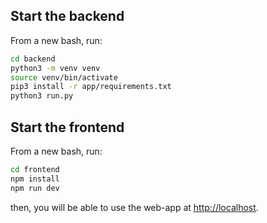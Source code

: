 ## Start the backend
From a new bash, run:
```bash
cd backend
python3 -m venv venv
source venv/bin/activate
pip3 install -r app/requirements.txt
python3 run.py
```

## Start the frontend
From a new bash, run:
```bash
cd frontend
npm install
npm run dev
```

then, you will be able to use the web-app at [http://localhost](http://localhost:5173/).